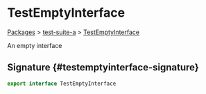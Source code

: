 # TestEmptyInterface

[Packages](./) &gt; [test-suite-a](./test-suite-a) &gt; [TestEmptyInterface](./test-suite-a/testemptyinterface-interface)

An empty interface

## Signature {#testemptyinterface-signature}

```typescript
export interface TestEmptyInterface
```
